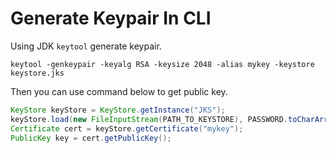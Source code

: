 # Generate Keypair In CLI

Using JDK `keytool` generate keypair.

```shell
keytool -genkeypair -keyalg RSA -keysize 2048 -alias mykey -keystore keystore.jks
```

Then you can use command below to get public key.

```java
KeyStore keyStore = KeyStore.getInstance("JKS");
keyStore.load(new FileInputStream(PATH_TO_KEYSTORE), PASSWORD.toCharArray());
Certificate cert = keyStore.getCertificate("mykey");
PublicKey key = cert.getPublicKey();
```
